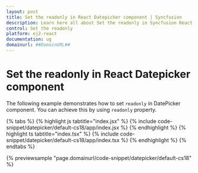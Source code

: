 ```yaml
---
layout: post
title: Set the readonly in React Datepicker component | Syncfusion
description: Learn here all about Set the readonly in Syncfusion React Datepicker component of Syncfusion Essential JS 2 and more.
control: Set the readonly 
platform: ej2-react
documentation: ug
domainurl: ##DomainURL##
---
```


# Set the readonly in React Datepicker component

The following example demonstrates how to set `readonly` in DatePicker component. You can achieve this by using `readonly` property.

{% tabs %}
{% highlight js tabtitle="index.jsx" %}
{% include code-snippet/datepicker/default-cs18/app/index.jsx %}
{% endhighlight %}
{% highlight ts tabtitle="index.tsx" %}
{% include code-snippet/datepicker/default-cs18/app/index.tsx %}
{% endhighlight %}
{% endtabs %}

 {% previewsample "page.domainurl/code-snippet/datepicker/default-cs18" %}